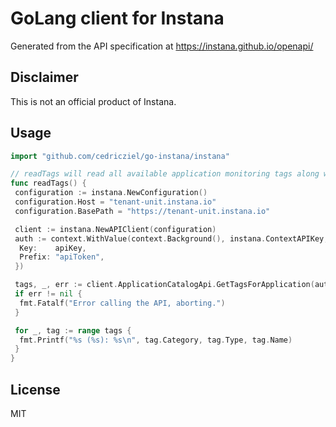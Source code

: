 # GoLang client for Instana

Generated from the API specification at https://instana.github.io/openapi/

## Disclaimer

This is not an official product of Instana.

## Usage

```go
import "github.com/cedricziel/go-instana/instana"

// readTags will read all available application monitoring tags along with their type and category
func readTags() {
 configuration := instana.NewConfiguration()
 configuration.Host = "tenant-unit.instana.io"
 configuration.BasePath = "https://tenant-unit.instana.io"

 client := instana.NewAPIClient(configuration)
 auth := context.WithValue(context.Background(), instana.ContextAPIKey, instana.APIKey{
  Key:    apiKey,
  Prefix: "apiToken",
 })

 tags, _, err := client.ApplicationCatalogApi.GetTagsForApplication(auth)
 if err != nil {
  fmt.Fatalf("Error calling the API, aborting.")
 }

 for _, tag := range tags {
  fmt.Printf("%s (%s): %s\n", tag.Category, tag.Type, tag.Name)
 }
}
```

## License

MIT
